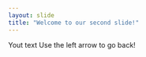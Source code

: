 ```yaml
---
layout: slide
title: "Welcome to our second slide!"
---
```

Yout text
Use the left arrow to go back!

